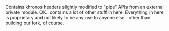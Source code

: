 Contains khronos headers slightly modified to "pipe" APIs from an external private module.
OK.. contains a lot of other stuff in here. Everything in here is proprietary and not likely
to be any use to anyone else.. other than building our fork, of course.